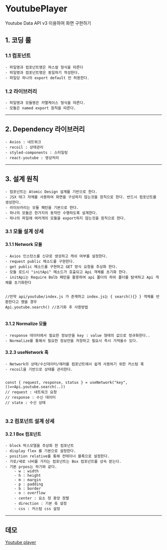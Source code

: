 # YoutubePlayer

Youtube Data API v3 이용하여 화면 구현하기

## 1. 코딩 룰

### 1.1 컴포넌트

    - 파일명과 컴포넌트명은 파스칼 형식을 따른다
    - 파일명과 컴포넌트명은 동일하기 작성한다.
    - 파일당 하나의 export default 만 허용한다.

### 1.2 라이브러리

    - 파일명과 모듈명은 카멜케이스 형식을 따른다.
    - 모듈은 named export 원칙을 따른다.

---

## 2. Dependency 라이브러리

    - Axios : 네트워크
    - recoil : 상태관리
    - styled-components : 스타일링
    - react-youtube : 영상처리

---

## 3. 설계 원칙

    - 컴포넌트는 Atomic Design 설계를 기반으로 한다.
    - JSX 태그 자체를 사용하여 화면을 구성하지 않는것을 원칙으로 한다. 반드시 컴포넌트를 생성한다.
    - 라이브러리는 모듈 패턴을 기본으로 한다.
    - 하나의 모듈은 한가지의 동작만 수행하도록 설계한다.
    - 하나의 파일에 여러개의 모듈을 export하지 않는것을 원칙으로 한다.

### 3.1 모듈 설계 상세

#### 3.1.1 Network 모듈

    - Axios 인스턴스를 신규로 생성하고 캐쉬 여부를 설정한다.
    - request public 메소드를 구현한다.
    - get public 메소드를 구현하고 GET 방식 요청을 추상화 한다.
    - 모듈 로드시 "initApi" 메소드가 호출되고 Api 객체를 초기화 한다.
    - initApi는 Require Bolb 패턴을 활용하여 api 폴더의 하위 폴더를 탐색하고 Api 객체를 초기화한다

<pre>
<code>
//만약 api/youtube/index.js 가 존재하고 index.js는 { search(){} } 객체를 반환한다고 했을 경우
Api.youtube.search() //초기화 후 사용방법
</code>
</pre>

#### 3.1.2 Normalize 모듈

    - response 데이터에서 필요한 정보만을 key : value 형태의 값으로 정규화한다..
    - Normalize를 통해서 필요한 정보만을 저장하고 필요시 즉시 가져올수 있다.

#### 3.2.3 useNetwork 훅

    - Network의 상태/수신데이터/에러를 컴포넌트에서 쉽게 사용하기 위한 커스텀 훅
    - recoil을 기반으로 상태를 관리한다.

<pre>
<code>
const { request, response, status } = useNetwork("key", ()=>Api.youtube.search(..))
// request : 네트워크 요청
// response : 수신 데이터
// state : 수신 상태
</code>
</pre>

### 3.2 컴포넌트 설계 상세

#### 3.2.1 Box 컴포넌트

    - block 박스모델을 추상화 한 컴포넌트
    - display flex 를 기본으로 설정한다.
    - position relative를 통해 컨테이너 블록으로 설정한다.
    - 가로/세로 너비를 가지는 컴포넌트는 Box 컴포넌트를 상속 받는다.
    - 기본 prpos는 하기와 같다.
        - w : width
        - h : height
        - m : margin
        - p : padding
        - b : border
        - o : overflow
        - center : 요소 정 중앙 정렬
        - direction : 기본 축 설정
        - css : 커스텀 css 설정

---

## 데모
[Youtube player](https://gracious-mcclintock-6e949b.netlify.app/)

